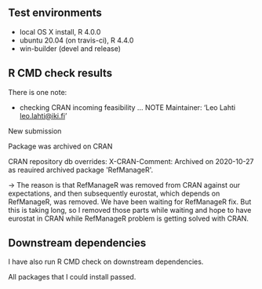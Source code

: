 ## Test environments
* local OS X install, R 4.0.0
* ubuntu 20.04 (on travis-ci), R 4.4.0
* win-builder (devel and release)

## R CMD check results

There is one note:

* checking CRAN incoming feasibility ... NOTE
Maintainer: ‘Leo Lahti <leo.lahti@iki.fi>’

New submission

Package was archived on CRAN

CRAN repository db overrides:
  X-CRAN-Comment: Archived on 2020-10-27 as reauired archived package
      'RefManageR'.
      

-> The reason is that RefManageR was removed from CRAN against our
expectations, and then subsequently eurostat, which depends on
RefManageR, was removed. We have been waiting for RefManageR fix. But
this is taking long, so I removed those parts while waiting and hope
to have eurostat in CRAN while RefManageR problem is getting solved
with CRAN.



## Downstream dependencies

I have also run R CMD check on downstream dependencies.

All packages that I could install passed.


